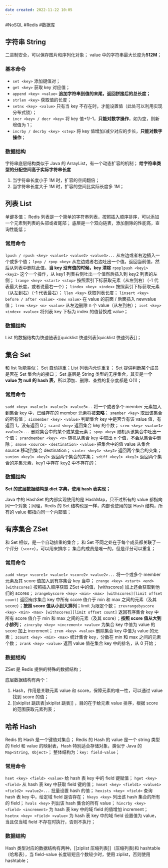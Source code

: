 ```yaml
---
date created: 2022-11-22 10:05
---
```


#NoSQL #Redis #数据库

## 字符串 String

二进制安全，可以保存图片和序列化对象；
value 中的字符串最大长度为**512M**；

### 基本命令

- `set <key>` 添加键值对；
- `get <key>` 获取 key 对应值；
- `append <key> <value>` **追加字符串到值的末尾，返回拼接后的总长度；**
- `strlen <key>` 获取值的长度；
- `setnx <key> <value>` 只有当 key 不存在时，才能设置值（此处可以利用实现分布式锁）；
- `incr <key> / decr <key>` 将 key 值+1/-1，**只能对数字操作**，如为空，则新增值为 1；
- `incrby / decrby <key> <step>` 将 key 值增加/减少对应的步长，**只能对数字操作**；

### 数据结构

字符串底层结构类似于 Java 的 ArrayList，有一个动态扩容的机制；
**给字符串类型的分配空间高于实际字符串长度**

1. 当字符串长度小于 1M 时，扩容的空间翻倍；
2. 当字符串长度大于 1M 时，扩容的空间比实际长度多 1M；

## 列表 List

单键多值；
Redis 列表是一个简单的字符串列表，按照插入顺序排序，可以添加一个元素到列表的头部或者尾部；
底层是一个双向链表，添加删除的性能高，查询性能低；

### 常用命令

`lpush / rpush <key> <value1> <value2> <value3>...` 从左边或者右边插入一个或多个值；
`lpop / rpop <key>` 从左边或者右边吐出一个值。返回当前值，然后从列表中删除此值。**当 key 没有值的时候，key 清除**
`rpoplpush <key1> <key2>` 这个一个操作，从 key1 列表右侧吐出一个值然后插入到 key2 列表的左侧；
`lrange <key> <start> <stop>` 按照索引下标获取元素（从左到右）（-1 代表最大长度，或者说最右一个）；
`lindex <key> <index>` 按照索引下标获取元素（从左到右）（-1 代表最右）；
`llen <key>` 获取列表长度；
`linsert <key> before / after <value> <new value>` 在 value 的前面 / 后面插入 newvalue 值；
`lrem <key> <n> <value>` 从左边删除 n 个 value（从左到右）；
`iset <key> <index> <value>` 将列表 key 下标为 index 的值替换成 value；

### 数据结构

List 的数据结构为快速链表[[quicklist 快速列表|quicklist 快速列表]]；

## 集合 Set

和 list 功能类似；
Set 自动排重；List 列表内允许重复；
Set 提供判断某个成员是否在 Set 集合内的接口；
Set 底层是 String 类型的无序集合，其实是**一个 value 为 null 的 hash 表**，所以添加、删除、查找的复杂度都是 O(1)；

### 常用命令

`sadd <key> <value1> <value2> <value3>..` 将一个或者多个 member 元素加入到集合 key 中，已经存在的 member 元素将被**忽略**；
`smember <key>` 取出该集合的所有值；
`sismember <key> <value>` 判断集合 key 中是否含有该 value 值，有返回 1，没有返回 0；
`scard <key>` 返回集合 key 的个数；
`srem <key> <value1> <value2>...` 删除集合中的某个或某些元素；
`spop <key>` 随机从该集合中吐出一个值；
`srandmember <key> <n>` 随机从集合 key 中取出 n 个值，不会从集合中删除；
`smove <source> <destination> <value>` 把集合中的值 value 从集合 source 移动到集合 destination；
`sinter <key1> <key2>` 返回两个集合的交集；
`sunion <key1> <key2>` 返回两个集合的并集；
`sdiff <key1> <key2>` 返回两个集合的差集元素，key1 中存在 key2 中不存在的；

### 数据结构

**Set 的底层数据结构是 dict 字典，使用 hash 表实现；**

Java 中的 HashSet 的内部实现使用的是 HashMap，只不过所有的 value 都指向同一个对象；同理，Redis 的 Set 结构也是一样，内部也使用的是 Hash 结构，所有的 value 都指向同一个内部值；

## 有序集合 ZSet

和 Set 相似，是一个自动排重的集合；
和 Set 不同之处在于每个成员都关联了一个评分（`score`），可以用来排序；
集合的成员是唯一的，但是评分可以重复；

### 常用命令

`zadd <key> <score1> <value1> <score2> <value2>...` 将一个或多个 member 元素及其 score 值加入到有序集合 key 当中；
`zrange <key> <start> <end> [withscores]` 按照插入顺序获取 ZSet 中的值，[withscores] 加上还会获取到他们的 scores；
`zrangebyscore <key> <min> <max> [withscores][limit offset count]` 返回有序集合 key 中所有 score 值介于 min 和 max 之间的元素（及其 score）；**按照 score 值从小到大排列**；limit 为限定个数；
`zrevrangebyscore <key> <min> <max> [withscores][limit offset count]` 返回有序集合 key 中所有 score 值介于 min 和 max 之间的元素（及其 score）；**按照 score 值从大到小排列**；
`zincryby <key> <increment> <value>` 为集合 key 中值为 value 的 score 加上 increment；
`zrem <key> <value>` 删除集合 key 中值为 value 的元素；
`zcount <key> <min> <max>` 统计集合 key，分数在 min 和 max 之间的元素个数；
`zrank <key> <value>` 返回 value 值在集合 key 中的排名，从 0 开始；

### 数据结构

ZSet 是 Redis 提供的特殊的数据结构；

底层数据结构有两个：

1. Hash，作用是关联元素 value 和 score，保障元素的唯一性，可以通过 value 找到 score 的值；
2. [[skiplist 跳跃表|skiplist 跳表]] ，目的在于给元素 value 排序，根据 score 的范围获取元素列表；

## 哈希 Hash

Redis 的 Hash 是一个键值对集合；
Redis 的 Hash 的 value 是一个 string 类型的 field 和 value 的映射表，Hash 特别适合存储对象，类似于 Java 的 `Map<String, Object>`；
整体结构为：`key: field-value`；

### 常用命令

`hset <key> <field> <value>` 给 hash 表 key 中的 field 键赋值；
`hget <key> <field>` 从 hash 表 key 中获取 field 键的值；
`hmset <key> <field1> <value1> <field2> <value2>...` 批量设置 hash 的值；
`hexists <key> <field>` 查询 hash 表 key 中，给定域 field 是否存在；
`hkeys <key>` 列出该 hash 集合的所有的 field；
`hvals <key>` 列出该 hash 集合的所有 value；
`hincrby <key> <field> <increment>` 为 hash 表 key 中的域 field 的值增加 increment；
`hsetnx <key> <field> <value>` 为 hash 表 key 中的域 field 设置值为 value，当且仅当域 field 不存在时执行，否则不执行；

### 数据结构

Hash 类型对应的数据结构有两种，[[ziplist 压缩列表]]（压缩列表)和 hashtable（哈希表），当 field-value 长度较短且个数较少时，使用 ziplist，否则使用 hashtable；
